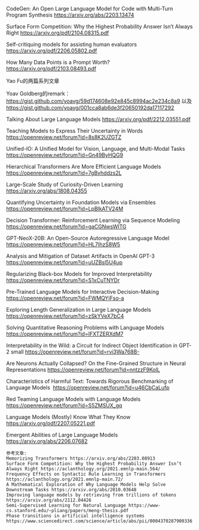 
CodeGen: An Open Large Language Model for Code with Multi-Turn Program Synthesis https://arxiv.org/abs/2203.13474

Surface Form Competition: Why the Highest Probability Answer Isn’t Always Right https://arxiv.org/pdf/2104.08315.pdf

Self-critiquing models for assisting human evaluators https://arxiv.org/pdf/2206.05802.pdf

How Many Data Points is a Prompt Worth? https://arxiv.org/pdf/2103.08493.pdf

Yao Fu的两篇系列文章

Yoav Goldberg的remark：https://gist.github.com/yoavg/59d174608e92e845c8994ac2e234c8a9 以及 https://gist.github.com/yoavg/001cca8ab6de3f20650192da17117292

Talking About Large Language Models https://arxiv.org/pdf/2212.03551.pdf

Teaching Models to Express Their Uncertainty in Words	https://openreview.net/forum?id=8s8K2UZGTZ

Unified-IO: A Unified Model for Vision, Language, and Multi-Modal Tasks	https://openreview.net/forum?id=Gn49ByHQG9

Hierarchical Transformers Are More Efficient Language Models 	https://openreview.net/forum?id=7gBvhddzs2L

Large-Scale Study of Curiosity-Driven Learning	https://arxiv.org/abs/1808.04355

Quantifying Uncertainty in Foundation Models via Ensembles 	https://openreview.net/forum?id=LpBlkATV24M

Decision Transformer: Reinforcement Learning via Sequence Modeling	https://openreview.net/forum?id=gaCGNwsWITG

GPT-NeoX-20B: An Open-Source Autoregressive Language Model 	https://openreview.net/forum?id=HL7IhzS8W5

Analysis and Mitigation of Dataset Artifacts in OpenAI GPT-3 	https://openreview.net/forum?id=uUZBsl5U4up

Regularizing Black-box Models for Improved Interpretability	https://openreview.net/forum?id=S1xCuTNYDr

Pre-Trained Language Models for Interactive Decision-Making 	https://openreview.net/forum?id=FWMQYjFso-a

Exploring Length Generalization in Large Language Models	https://openreview.net/forum?id=zSkYVeX7bC4

Solving Quantitative Reasoning Problems with Language Models	https://openreview.net/forum?id=IFXTZERXdM7

Interpretability in the Wild: a Circuit for Indirect Object Identification in GPT-2 small	https://openreview.net/forum?id=rvi3Wa768B-

Are Neurons Actually Collapsed? On the Fine-Grained Structure in Neural Representations	https://openreview.net/forum?id=nntzzF9KolL

Characteristics of Harmful Text: Towards Rigorous Benchmarking of Language Models 	https://openreview.net/forum?id=u46CbCaLufp

Red Teaming Language Models with Language Models 	https://openreview.net/forum?id=S5ZMSUX_gq

Language Models (Mostly) Know What They Know https://arxiv.org/pdf/2207.05221.pdf

Emergent Abilities of Large Language Models https://arxiv.org/abs/2206.07682 

```
参考文章: 
Memorizing Transformers https://arxiv.org/abs/2203.08913
Surface Form Competition: Why the Highest Probability Answer Isn’t Always Right https://aclanthology.org/2021.emnlp-main.564/
Frequency Effects on Syntactic Rule Learning in Transformers https://aclanthology.org/2021.emnlp-main.72/
A Mathematical Exploration of Why Language Models Help Solve Downstream Tasks https://arxiv.org/abs/2010.03648
Improving language models by retrieving from trillions of tokens https://arxiv.org/abs/2112.04426
Semi-Supervised Learning for Natural Language https://www-cs.stanford.edu/~pliang/papers/meng-thesis.pdf
Phase transitions in artificial intelligence systems https://www.sciencedirect.com/science/article/abs/pii/0004370287900336
```

